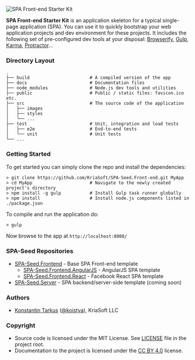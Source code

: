 ![SPA Front-end Starter Kit](http://files.tarkus.me/spa-seed/Single-page-Application-Starter-Kit.png)

**SPA Front-end Starter Kit** is an application skeleton for a typical single-page application (SPA).
You can use it to quickly bootstrap your web application projects and dev environment for these projects.
It includes the following set of pre-configured dev tools at your disposal:
[Browserify](http://browserify.org/), [Gulp](http://gulpjs.com/), [Karma](http://karma-runner.github.io/),
[Protractor](https://github.com/angular/protractor)...

### Directory Layout

```
.
├── build                       # A compiled version of the app
├── docs                        # Documentation files
├── node_modules                # Node.js dev tools and utilities
├── public                      # Public / static files: favicon.ico etc.
├── src                         # The source code of the application
│   ├── images
│   ├── styles
│   └── ...
├── test                        # Unit, integration and load tests
│   ├── e2e                     # End-to-end tests
│   └── unit                    # Unit tests
└── ...
```

### Getting Started

To get started you can simply clone the repo and install the dependencies:

```
> git clone https://github.com/KriaSoft/SPA-Seed.Front-end.git MyApp
> cd MyApp                      # Navigate to the newly created project's directory
> npm install -g gulp           # Install Gulp task runner globally
> npm install                   # Install node.js components listed in ./package.json
```

To compile and run the application do:

```
> gulp
```

Now browse to the app at `http://localhost:8000/`

### SPA-Seed Repositories

 * [SPA-Seed.Frontend](https://github.com/KriaSoft/SPA-Seed.Front-end) - Base SPA Front-end template
   * [SPA-Seed.Frontend.AngularJS](https://github.com/KriaSoft/SPA-Seed.Front-end.AngularJS) - AngularJS SPA template
   * [SPA-Seed.Frontend.React](https://github.com/KriaSoft/SPA-Seed.Front-end.React) - Facebook React SPA template
 * [SPA-Seed.Server](https://github.com/KriaSoft/SPA-Seed.Server-side) - SPA backend/server-side template (coming soon)


### Authors

 * [Konstantin Tarkus](https://angel.co/koistya) ([@koistya](https://twitter.com/koistya)), KriaSoft LLC

### Copyright

 * Source code is licensed under the MIT License. See [LICENSE](./LICENSE) file in the project root.
 * Documentation to the project is licensed under the [CC BY 4.0](http://creativecommons.org/licenses/by/4.0/) license.
